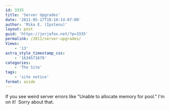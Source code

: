 ```yaml
---
id: 3335
title: 'Server Upgrades'
date: '2011-05-17T10:10:14-07:00'
author: 'Mika E. (Ipstenu)'
layout: post
guid: 'https://jorjafox.net/?p=3335'
permalink: /2011/server-upgrades/
Views:
    - '13'
astra_style_timestamp_css:
    - '1634571679'
categories:
    - 'The Site'
tags:
    - 'site notice'
format: aside
---
```


If you see weird server errors like "Unable to allocate memory for pool." I'm on it!  Sorry about that.
